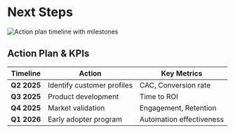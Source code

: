 # Next Steps

![Action plan timeline with milestones](images/action-plan.png)

## Action Plan & KPIs

| Timeline | Action | Key Metrics |
|----------|--------|-------------|
| **Q2 2025** | Identify customer profiles | CAC, Conversion rate |
| **Q3 2025** | Product development | Time to ROI |
| **Q4 2025** | Market validation | Engagement, Retention |
| **Q1 2026** | Early adopter program | Automation effectiveness |
